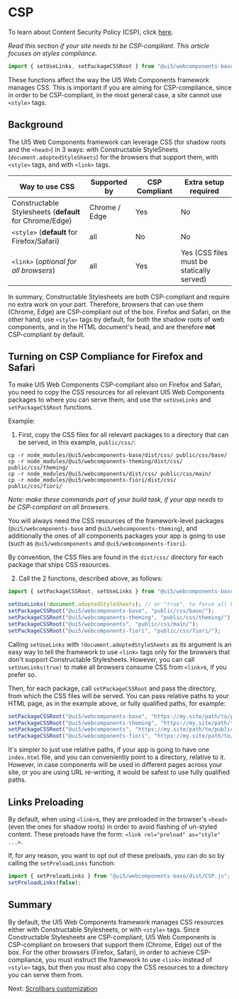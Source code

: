 # CSP

To learn about Content Security Policy (CSP), click [here](https://developer.mozilla.org/en-US/docs/Web/HTTP/CSP).

*Read this section if your site needs to be CSP-compliant. This article focuses on styles compliance.*

```js
import { setUseLinks, setPackageCSSRoot } from "@ui5/webcomponents-base/dist/CSP.js";
```

These functions affect the way the UI5 Web Components framework manages CSS. This is important if you are aiming for CSP-compliance, since in order to be CSP-compliant, in the most general case, a site cannot use `<style>` tags.

## Background

The UI5 Web Components framework can leverage CSS (for shadow roots and the `<head>`) in 3 ways: with Constructable StyleSheets (`document.adoptedStyleSheets`)
for the browsers that support them, with `<style>` tags, and with `<link>` tags.

| Way to use CSS         | Supported by      | CSP Compliant | Extra setup required | 
|---------------------------|----------------|---------------|-------------|
| Constructable Stylesheets (**default** for Chrome/Edge) | Chrome / Edge  | Yes           | No          |
| `<style>` (**default** for Firefox/Safari)   | all | No            | No          | 
| `<link>` (*optional for all browsers*)     | all | Yes           | Yes (CSS files must be statically served)         |  

In summary, Constructable Stylesheets are both CSP-compliant and require no extra work on your part.
Therefore, browsers that can use them (Chrome, Edge) are CSP-compliant out of the box. Firefox and Safari,
on the other hand, use `<style>` tags by default, for both the shadow roots of web components, and in the HTML document's head,
and are therefore **not** CSP-compliant by default.

## Turning on CSP Compliance for Firefox and Safari

To make UI5 Web Components CSP-compliant also on Firefox and Safari, you need to copy the CSS resources for all relevant
UI5 Web Components packages to where you can serve them, and use the `setUseLinks` and `setPackageCSSRoot` functions.

Example:

1) First, copy the CSS files for all relevant packages to a directory that can be served, in this example, `public/css/`:

```shell
cp -r node_modules/@ui5/webcomponents-base/dist/css/ public/css/base/
cp -r node_modules/@ui5/webcomponents-theming/dist/css/ public/css/theming/
cp -r node_modules/@ui5/webcomponents/dist/css/ public/css/main/
cp -r node_modules/@ui5/webcomponents-fiori/dist/css/ public/css/fiori/
```

*Note: make these commands part of your build task, if your app needs to be CSP-compliant on all browsers.*

You will always need the CSS resources of the framework-level packages (`@ui5/webcomponents-base` and `@ui5/webcomponents-theming`),
and additionally the ones of all components packages your app is going to use (such as `@ui5/webcomponents` and `@ui5/webcomponents-fiori`).

By convention, the CSS files are found in the `dist/css/` directory for each package that ships CSS resources.

2) Call the 2 functions, described above, as follows:

```js
import { setPackageCSSRoot, setUseLinks } from "@ui5/webcomponents-base/dist/CSP.js";

setUseLinks(!document.adoptedStyleSheets); // or "true", to force all browsers to use links 
setPackageCSSRoot("@ui5/webcomponents-base", "public/css/base/");
setPackageCSSRoot("@ui5/webcomponents-theming", "public/css/theming/");
setPackageCSSRoot("@ui5/webcomponents", "public/css/main/");
setPackageCSSRoot("@ui5/webcomponents-fiori", "public/css/fiori/");
```

Calling `setUseLinks` with `!document.adoptedStyleSheets` as its argument is an easy way to tell the
framework to use `<link>` tags only for the browsers that don't support Constructable Stylesheets.
However, you can call `setUseLinks(true)` to make all browsers consume CSS from `<link>`s, if you prefer so.

Then, for each package, call `setPackageCSSRoot` and pass the directory, from which the CSS files will be
served. You can pass relative paths to your HTML page, as in the example above, or fully qualified paths, for example:

```js
setPackageCSSRoot("@ui5/webcomponents-base", "https://my.site/path/to/public/css/base/");
setPackageCSSRoot("@ui5/webcomponents-theming", "https://my.site/path/to/public/css/theming/");
setPackageCSSRoot("@ui5/webcomponents", "https://my.site/path/to/public/css/main/");
setPackageCSSRoot("@ui5/webcomponents-fiori", "https://my.site/path/to/public/css/fiori/");
```

It's simpler to just use relative paths, if your app is going to have one `index.html` file, and you can
conveniently point to a directory, relative to it. However, in case components will be used in different
pages across your site, or you are using URL re-writing, it would be safest to use fully qualified paths.

## Links Preloading

By default, when using `<link>`s, they are preloaded in the browser's `<head>` (even the ones for shadow roots) in order to avoid
flashing of un-styled content. These preloads have the form: `<link rel="preload" as="style" ...>`.

If, for any reason, you want to opt out of these preloads, you can do so by calling the `setPreloadLinks` function:

```js
import { setPreloadLinks } from "@ui5/webcomponents-base/dist/CSP.js";
setPreloadLinks(false);
```

## Summary

By default, the UI5 Web Components framework manages CSS resources either with Constructable Stylesheets, or with `<style>` tags.
Since Constructable Stylesheets are CSP-compliant, UI5 Web Components is CSP-compliant on browsers
that support them (Chrome, Edge) out of the box. For the other browsers (Firefox, Safari), in order to
achieve CSP-compliance, you must instruct the framework to use `<link>` instead of `<style>` tags, but
then you must also copy the CSS resources to a directory you can serve them from.

Next: [Scrollbars customization](./09-scrollbars-customization.md)